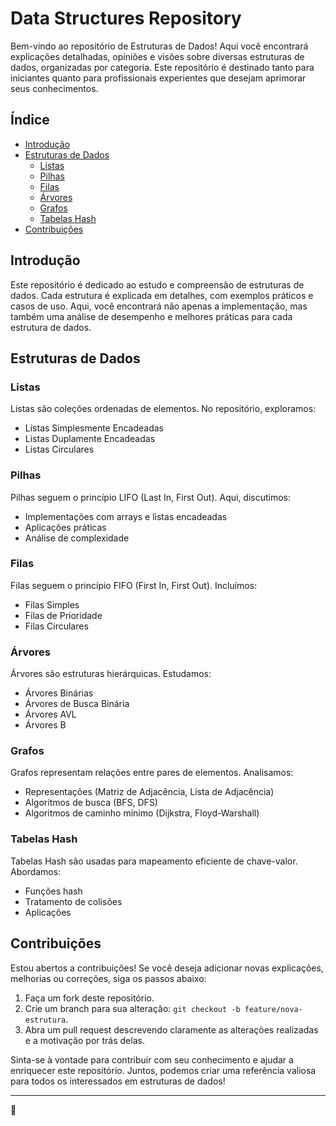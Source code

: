 # Data Structures Repository

Bem-vindo ao repositório de Estruturas de Dados! Aqui você encontrará explicações detalhadas, opiniões e visões sobre diversas estruturas de dados, organizadas por categoria. Este repositório é destinado tanto para iniciantes quanto para profissionais experientes que desejam aprimorar seus conhecimentos.

## Índice

- [Introdução](#introdução)
- [Estruturas de Dados](#estruturas-de-dados)
  - [Listas](#listas)
  - [Pilhas](#pilhas)
  - [Filas](#filas)
  - [Árvores](#árvores)
  - [Grafos](#grafos)
  - [Tabelas Hash](#tabelas-hash)
- [Contribuições](#contribuições)

## Introdução

Este repositório é dedicado ao estudo e compreensão de estruturas de dados. Cada estrutura é explicada em detalhes, com exemplos práticos e casos de uso. Aqui, você encontrará não apenas a implementação, mas também uma análise de desempenho e melhores práticas para cada estrutura de dados.

## Estruturas de Dados

### Listas

Listas são coleções ordenadas de elementos. No repositório, exploramos:
- Listas Simplesmente Encadeadas
- Listas Duplamente Encadeadas
- Listas Circulares

### Pilhas

Pilhas seguem o princípio LIFO (Last In, First Out). Aqui, discutimos:
- Implementações com arrays e listas encadeadas
- Aplicações práticas
- Análise de complexidade

### Filas

Filas seguem o princípio FIFO (First In, First Out). Incluímos:
- Filas Simples
- Filas de Prioridade
- Filas Circulares

### Árvores

Árvores são estruturas hierárquicas. Estudamos:
- Árvores Binárias
- Árvores de Busca Binária
- Árvores AVL
- Árvores B

### Grafos

Grafos representam relações entre pares de elementos. Analisamos:
- Representações (Matriz de Adjacência, Lista de Adjacência)
- Algoritmos de busca (BFS, DFS)
- Algoritmos de caminho mínimo (Dijkstra, Floyd-Warshall)

### Tabelas Hash

Tabelas Hash são usadas para mapeamento eficiente de chave-valor. Abordamos:
- Funções hash
- Tratamento de colisões
- Aplicações

## Contribuições

Estou abertos a contribuições! Se você deseja adicionar novas explicações, melhorias ou correções, siga os passos abaixo:

1. Faça um fork deste repositório.
2. Crie um branch para sua alteração: `git checkout -b feature/nova-estrutura`.
4. Abra um pull request descrevendo claramente as alterações realizadas e a motivação por trás delas.

Sinta-se à vontade para contribuir com seu conhecimento e ajudar a enriquecer este repositório. Juntos, podemos criar uma referência valiosa para todos os interessados em estruturas de dados!

---
🚀
